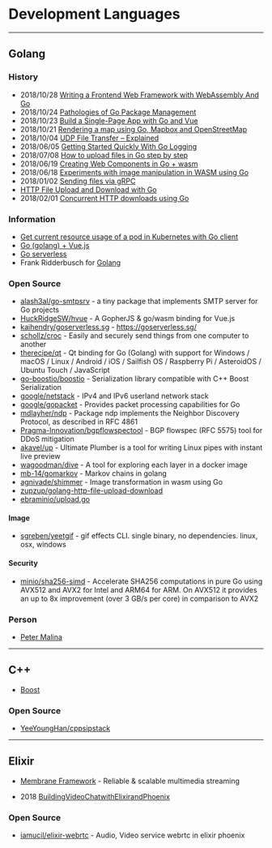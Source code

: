 # Development Languages

---
## Golang

### History
- 2018/10/28 [Writing a Frontend Web Framework with WebAssembly And Go](https://tutorialedge.net/golang/writing-frontend-web-framework-webassembly-go/)
- 2018/10/24 [Pathologies of Go Package Management](https://fossa.io/blog/pathologies-of-go-package-management/)
- 2018/10/23 [Build a Single-Page App with Go and Vue](https://developer.okta.com/blog/2018/10/23/build-a-single-page-app-with-go-and-vue)
- 2018/10/21 [Rendering a map using Go, Mapbox and OpenStreetMap](https://remy.io/blog/rendering-a-map-using-go-mapbox-and-openstreetmap/)
- 2018/10/04 [UDP File Transfer – Explained](https://www.keycdn.com/support/udp-file-transfer)
- 2018/06/05 [Getting Started Quickly With Go Logging](https://blog.scalyr.com/2018/06/go-logging/)
- 2018/07/08 [How to upload files in Go step by step](https://kenyaappexperts.com/blog/how-to-upload-files-in-go-step-by-step/)
- 2018/06/19 [Creating Web Components in Go + wasm](https://matthewphillips.info/programming/wasm-golang-ce.html)
- 2018/06/18 [Experiments with image manipulation in WASM using Go](https://agniva.me/wasm/2018/06/18/shimmer-wasm.html)
- 2018/01/02 [Sending files via gRPC](https://ops.tips/blog/sending-files-via-grpc/)
- [HTTP File Upload and Download with Go](https://zupzup.org/go-http-file-upload-download/)
- 2018/02/01 [Concurrent HTTP downloads using Go](https://medium.com/@dhanushgopinath/concurrent-http-downloads-using-go-32fecfa1ed27)


### Information
- [Get current resource usage of a pod in Kubernetes with Go client](https://stackoverflow.com/questions/52763291/get-current-resource-usage-of-a-pod-in-kubernetes-with-go-client)
- [Go (golang) + Vue.js](https://cixtor.com/blog/go-vuejs)
- [Go serverless](https://goserverless.sg/)
- Frank Ridderbusch for [Golang](https://ridderbusch.name/page/golang/)


### Open Source
- [alash3al/go-smtpsrv](https://github.com/alash3al/go-smtpsrv) - a tiny package that implements SMTP server for Go projects
- [HuckRidgeSW/hvue](https://github.com/HuckRidgeSW/hvue) - A GopherJS & go/wasm binding for Vue.js
- [kaihendry/goserverless.sg](https://github.com/kaihendry/goserverless.sg) - https://goserverless.sg/
- [schollz/croc](https://github.com/schollz/croc) - Easily and securely send things from one computer to another
- [therecipe/qt](https://github.com/therecipe/qt) - Qt binding for Go (Golang) with support for Windows / macOS / Linux / Android / iOS / Sailfish OS / Raspberry Pi / AsteroidOS / Ubuntu Touch / JavaScript
- [go-boostio/boostio](https://github.com/go-boostio/boostio) - Serialization library compatible with C++ Boost Serialization
- [google/netstack](https://github.com/google/netstack) - IPv4 and IPv6 userland network stack
- [google/gopacket](https://github.com/google/gopacket) - Provides packet processing capabilities for Go
- [mdlayher/ndp](https://github.com/mdlayher/ndp) - Package ndp implements the Neighbor Discovery Protocol, as described in RFC 4861
- [Pragma-Innovation/bgpflowspectool](https://github.com/Pragma-Innovation/bgpflowspectool) - BGP flowspec (RFC 5575) tool for DDoS mitigation
- [akavel/up](https://github.com/akavel/up) - Ultimate Plumber is a tool for writing Linux pipes with instant live preview
- [wagoodman/dive](https://github.com/wagoodman/dive) - A tool for exploring each layer in a docker image
- [mb-14/gomarkov](https://github.com/mb-14/gomarkov) - Markov chains in golang
- [agnivade/shimmer](https://github.com/agnivade/shimmer) - Image transformation in wasm using Go
- [zupzup/golang-http-file-upload-download](https://github.com/zupzup/golang-http-file-upload-download)
- [ebraminio/upload.go](https://gist.github.com/ebraminio/576fdfdff425bf3335b51a191a65dbdb)


#### Image
- [sgreben/yeetgif](https://github.com/sgreben/yeetgif) - gif effects CLI. single binary, no dependencies. linux, osx, windows

#### Security
- [minio/sha256-simd](https://github.com/minio/sha256-simd) - Accelerate SHA256 computations in pure Go using AVX512 and AVX2 for Intel and ARM64 for ARM. On AVX512 it provides an up to 8x improvement (over 3 GB/s per core) in comparison to AVX2


### Person
- [Peter Malina](https://medium.com/@petomalina)


---
## C++

- [Boost]()


### Open Source
- [YeeYoungHan/cppsipstack](https://github.com/YeeYoungHan/cppsipstack)



---
## Elixir
- [Membrane Framework](https://www.membraneframework.org/) - Reliable & scalable multimedia streaming



- 2018 [BuildingVideoChatwithElixirandPhoenix](http://s3.amazonaws.com/erlang-conferences-production/media/files/000/000/867/original/Anil_Wadghule_-_Building_Videochat_with_Elixir.pdf)


### Open Source
- [iamucil/elixir-webrtc](https://github.com/iamucil/elixir-webrtc) - Audio, Video service webrtc in elixir phoenix




